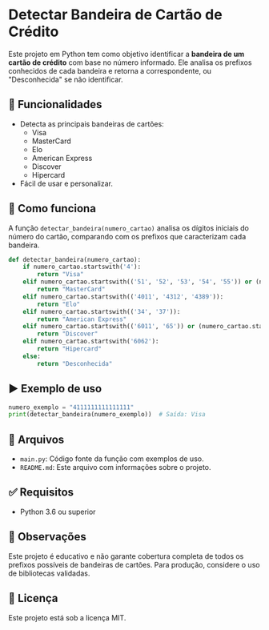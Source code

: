 
# Detectar Bandeira de Cartão de Crédito

Este projeto em Python tem como objetivo identificar a **bandeira de um cartão de crédito** com base no número informado. Ele analisa os prefixos conhecidos de cada bandeira e retorna a correspondente, ou "Desconhecida" se não identificar.

## 🚀 Funcionalidades

- Detecta as principais bandeiras de cartões:
  - Visa
  - MasterCard
  - Elo
  - American Express
  - Discover
  - Hipercard
- Fácil de usar e personalizar.

## 🧠 Como funciona

A função `detectar_bandeira(numero_cartao)` analisa os dígitos iniciais do número do cartão, comparando com os prefixos que caracterizam cada bandeira.

```python
def detectar_bandeira(numero_cartao):
    if numero_cartao.startswith('4'):
        return "Visa"
    elif numero_cartao.startswith(('51', '52', '53', '54', '55')) or (numero_cartao.startswith('222') and 1 <= int(numero_cartao[3:4]) <= 7) or (numero_cartao.startswith('22') and 21 <= int(numero_cartao[2:4]) <= 70):
        return "MasterCard"
    elif numero_cartao.startswith(('4011', '4312', '4389')):
        return "Elo"
    elif numero_cartao.startswith(('34', '37')):
        return "American Express"
    elif numero_cartao.startswith(('6011', '65')) or (numero_cartao.startswith('64') and 4 <= int(numero_cartao[2:3]) <= 9):
        return "Discover"
    elif numero_cartao.startswith('6062'):
        return "Hipercard"
    else:
        return "Desconhecida"
```

## ▶️ Exemplo de uso

```python
numero_exemplo = "4111111111111111"
print(detectar_bandeira(numero_exemplo))  # Saída: Visa
```

## 📁 Arquivos

- `main.py`: Código fonte da função com exemplos de uso.
- `README.md`: Este arquivo com informações sobre o projeto.

## ✅ Requisitos

- Python 3.6 ou superior

## 📌 Observações

Este projeto é educativo e não garante cobertura completa de todos os prefixos possíveis de bandeiras de cartões. Para produção, considere o uso de bibliotecas validadas.

## 📄 Licença

Este projeto está sob a licença MIT.
